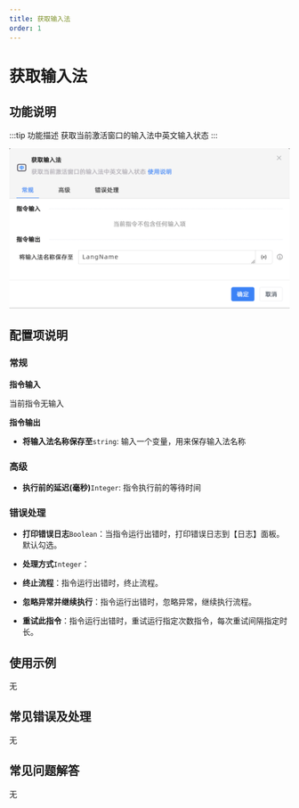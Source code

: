```yaml
---
title: 获取输入法
order: 1
---
```


# 获取输入法

## 功能说明

:::tip 功能描述
获取当前激活窗口的输入法中英文输入状态
:::

![获取输入法](../../../assets/获取输入法_command.png)

## 配置项说明

### 常规

**指令输入**

当前指令无输入


**指令输出**

- **将输入法名称保存至**`string`: 输入一个变量，用来保存输入法名称

### 高级

- **执行前的延迟(毫秒)**`Integer`: 指令执行前的等待时间

### 错误处理

- **打印错误日志**`Boolean`：当指令运行出错时，打印错误日志到【日志】面板。默认勾选。

- **处理方式**`Integer`：

 - **终止流程**：指令运行出错时，终止流程。

 - **忽略异常并继续执行**：指令运行出错时，忽略异常，继续执行流程。

 - **重试此指令**：指令运行出错时，重试运行指定次数指令，每次重试间隔指定时长。

## 使用示例
无

## 常见错误及处理

无

## 常见问题解答

无

